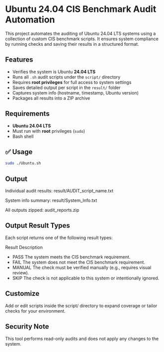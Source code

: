 # Ubuntu 24.04 CIS Benchmark Audit Automation

This project automates the auditing of Ubuntu 24.04 LTS systems using a collection of custom CIS benchmark scripts. It ensures system compliance by running checks and saving their results in a structured format.

##  Features

- Verifies the system is Ubuntu **24.04 LTS**
- Runs all `.sh` audit scripts under the `script/` directory
- Requires **root privileges** for full access to system settings
- Saves detailed output per script in the `result/` folder
- Captures system info (hostname, timestamp, Ubuntu version)
- Packages all results into a ZIP archive


##  Requirements

- **Ubuntu 24.04 LTS**
- Must run with **root** privileges (`sudo`)
- Bash shell

## ✅ Usage

```bash
sudo ./Ubuntu.sh
```
##  Output
Individual audit results: result/AUDIT_script_name.txt

System info summary: result/System_Info.txt

All outputs zipped: audit_reports.zip

##  Output Result Types
Each script returns one of the following result types:

Result	Description
- PASS	The system meets the CIS benchmark requirement.
- FAIL	The system does not meet the CIS benchmark requirement.
- MANUAL	The check must be verified manually (e.g., requires visual review).
- SKIP	The check is not applicable to this system or intentionally ignored.

##  Customize
Add or edit scripts inside the script/ directory to expand coverage or tailor checks for your environment.

##  Security Note
This tool performs read-only audits and does not apply any changes to the system.

